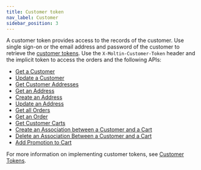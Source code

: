 ```yaml
---
title: Customer token
nav_label: Customer
sidebar_position: 3
---
```


A customer token provides access to the records of the customer. Use single sign-on or the email address and password of the customer to retrieve the [customer tokens](/docs/commerce-cloud/customer-management/customer-managment-api/customer-tokens).  Use the `X-Moltin-Customer-Token` header and the implicit token to access the orders and the following APIs:

- [Get a Customer](/docs/commerce-cloud/customer-management/customer-managment-api/get-a-customer)
- [Update a Customer](/docs/commerce-cloud/customer-management/customer-managment-api/update-a-customer)
- [Get Customer Addresses](/docs/commerce-cloud/addresses/get-all-addresses)
- [Get an Address](/docs/commerce-cloud/addresses/get-an-address)
- [Create an Address](/docs/commerce-cloud/addresses/create-an-address)
- [Update an Address](/docs/commerce-cloud/addresses/update-an-address)
- [Get all Orders](/docs/commerce-cloud/orders/orders-api/get-all-orders)
- [Get an Order](/docs/commerce-cloud/orders/orders-api/get-an-order)
- [Get Customer Carts](/docs/commerce-cloud/carts/customer-cart-associations/get-customer-carts)
- [Create an Association between a Customer and a Cart](/docs/commerce-cloud/carts/customer-cart-associations/create-an-association)
- [Delete an Association Between a Customer and a Cart](/docs/commerce-cloud/carts/customer-cart-associations/delete-an-association)
- [Add Promotion to Cart](/docs/commerce-cloud/carts/cart-items/add-promotion-to-cart)

For more information on implementing customer tokens, see [Customer Tokens](/docs/commerce-cloud/customer-management/customer-managment-api/customer-tokens).

